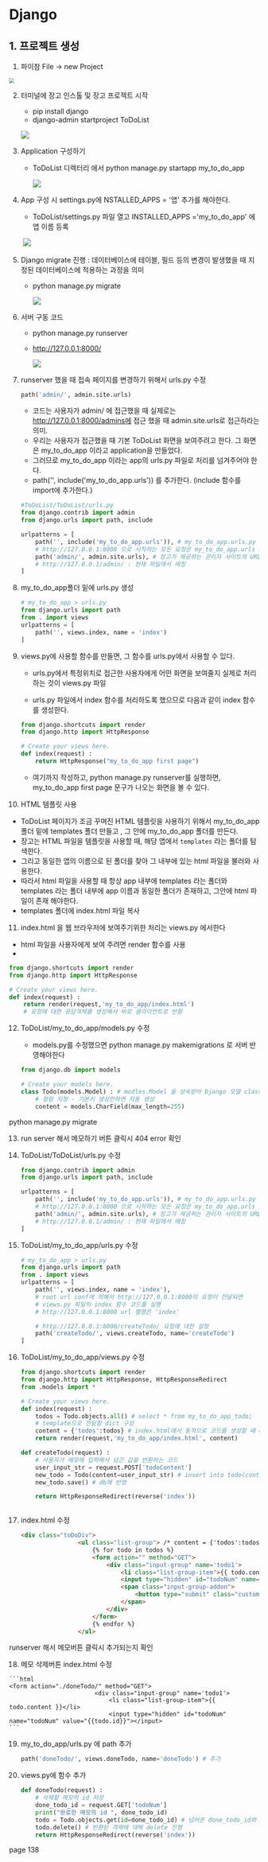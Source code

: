 # Django 



## 1. 프로젝트 생성

1) 파이참 File -> new Project 

<img src="pic/make_project.png" style="zoom:60%;" />



2. 터미널에 장고 인스톨  및 장고 프로젝트 시작

   - pip install django
   - django-admin startproject ToDoList

   ![](pic/pip_django.png)



3. Application 구성하기

   - ToDoList 디렉터리 에서 python manage.py startapp my_to_do_app

     ![](pic/startapp.png)



4. App 구성 시 settings.py에 NSTALLED_APPS = '앱' 추가를 해야한다. 

   - ToDoList/settings.py 파일 열고 INSTALLED_APPS ='my_to_do_app' 에 앱 이름 등록

   ​	![](pic/settings1.png)



5. Django migrate 진행
   : 데이터베이스에 테이블, 필드 등의 변경이 발생했을 때 지정된 데이터베이스에 적용하는 과정을 의미

   - python manage.py migrate

     ![](pic/migrate.png)



6. 서버 구동 코드

   - python manage.py runserver

   - http://127.0.0.1:8000/

     ![](pic/runserver1.png)



7. runserver 했을 때 접속 페이지를 변경하기 위해서 urls.py 수정

   ```python
   path('admin/', admin.site.urls)
   ```

   - 코드는 사용자가 admin/ 에 접근했을 때 실제로는 http://127.0.0.1:8000/admins에 접근 했을 때 admin.site.urls로 접근하라는 의미. 
   - 우리는 사용자가 접근했을 때 기본 ToDoList 화면을 보여주려고 한다. 그 화면은 my_to_do_app 이라고 application을 만들었다.
   - 그러므로 my_to_do_app 이라는 app의 urls.py 파일로 처리를 넘겨주어야 한다. 
   - path('', include('my_to_do_app.urls')) 를 추가한다. (include 함수를 import에 추가한다.)

   ```python
   #ToDoList/ToDoList/urls.py
   from django.contrib import admin
   from django.urls import path, include
   
   urlpatterns = [
       path('', include('my_to_do_app.urls')), # my_to_do_app.urls.py 파일을 생성해야함
       # http://127.0.0.1:8000 으로 시작하는 모든 요청은 my_to_do_app.urls 로 전달
       path('admin/', admin.site.urls), # 장고가 제공하는 관리자 사이트의 URL 완성이므로 필요하면 사용 하면 됨
       # http://127.0.0.1/admin/ : 현재 파일에서 매칭		
   ]
   
   ```

   

8. my_to_do_app폴더 밑에 urls.py 생성

   ```python
   # my_to_do_app > urls.py
   from django.urls import path
   from . import views
   urlpatterns = [
       path('', views.index, name = 'index')
   ]
   ```



9. views.py에 사용할 함수를 만들면, 그 함수를 urls.py에서 사용할 수 있다.

   - urls.py에서 특정위치로 접근한 사용자에게 어떤 화면을 보여줄지 실제로 처리하는 것이 views.py 파일

   - urls.py 파일에서 index 함수를 처리하도록 했으므로 다음과 같이 index 함수를 생성한다.

   ```python
   from django.shortcuts import render
   from django.http import HttpResponse
   
   # Create your views here.
   def index(request) :
       return HttpResponse("my_to_do_app first page")
   ```

   - 여기까지 작성하고, python manage.py runserver를 실행하면, my_to_do_app first page 문구가 나오는 화면을 볼 수 있다.

   

10.  HTML 템플릿 사용

- ToDoList 페이지가 조금 꾸며진 HTML 템플릿을 사용하기 위해서 my_to_do_app 폴더 밑에 templates 폴더 만들고 , 그 안에 my_to_do_app 폴더를 만든다.
- 장고는 HTML 파일을 템플릿을 사용할 때, 해당 앱에서 ``templates`` 라는 폴더를 탐색한다.
- 그리고 동일한 앱의 이름으로 된 폴더를 찾아 그 내부에 있는 html 파일을 불러와 사용한다.
- 따라서 html 파일을 사용할 때 항상 app 내부에 templates 라는 폴더와 templates 라는 폴더 내부에 app 이름과 동일한 폴더가 존재하고, 그안에 html 파일이 존재 해야한다.
- templates 폴더에 index.html 파일 복사

 

11. index.html 을 웹 브라우저에 보여주기위한 처리는 views.py 에서한다

- html 파일을 사용자에게 보여 주려면 render 함수를 사용
- 

```python
from django.shortcuts import render
from django.http import HttpResponse

# Create your views here.
def index(request) :
    return render(request,'my_to_do_app/index.html')
    # 요청에 대한 응답객체를 생성해서 바로 클라이언트로 반환

```



12. ToDoList/my_to_do_app/models.py 수정

    - models.py를 수정했으면 python manage.py makemigrations 로 서버 반영해야한다

    ```python
    from django.db import models
    
    # Create your models here.
    class Todo(models.Model) : # modles.Model 을 상속받아 Django 모델 class 생성
        # 컬럼 지정 - 기본키 생성안하면 자동 생성
        content = models.CharField(max_length=255)
    ```

python manage.py migrate



13. run server 해서 메모하기 버튼 클릭시 404 error 확인



14. ToDoList/ToDoList/urls.py 수정

    ```python
    from django.contrib import admin
    from django.urls import path, include
    
    urlpatterns = [
        path('', include('my_to_do_app.urls')), # my_to_do_app.urls.py 파일을 생성해야함
        # http://127.0.0.1:8000 으로 시작하는 모든 요청은 my_to_do_app.urls 로 전달
        path('admin/', admin.site.urls), # 장고가 제공하는 관리자 사이트의 URL 완성이므로 필요하면 사용 하면 됨
        # http://127.0.0.1/admin/ : 현재 파일에서 매칭
    ]
    ```

    

15. ToDoList/my_to_do_app/urls.py 수정

    ```python
    # my_to_do_app > urls.py
    from django.urls import path
    from . import views
    urlpatterns = [
        path('', views.index, name = 'index'),
        # root url conf에 의해서 http://127.0.0.1:8000의 요청이 전달되면
        # views.py 파일의 index 함수 코드를 실행
        # http://127.0.0.1:8000 url 별명은 'index'
    
        # http://127.0.0.1:8000/createTodo/ 요청에 대한 설정
        path('createTodo/', views.createTodo, name='createTodo')
    ]
    ```









16. ToDoList/my_to_do_app/views.py 수정

    ```python
    from django.shortcuts import render
    from django.http import HttpResponse, HttpResponseRedirect
    from .models import *
    
    # Create your views here.
    def index(request) :
        todos = Todo.objects.all() # select * from my_to_do_app_todo;
        # template으로 전달할 dict 구성
        content = {'todos':todos} # index.html에서 동적으로 코드를 생성할 때 dict를 사용
        return render(request,'my_to_do_app/index.html', content) 
    
    def createTodo(request) :
        # 사용자가 메모에 입력해서 넘긴 값을 반환하는 코드
        user_input_str = request.POST['todoContent']
        new_todo = Todo(content=user_input_str) # insert into todo(content) values (input_str)
        new_todo.save() # db에 반영
    
        return HttpResponseRedirect(reverse('index'))
        
    ```

    

17. index.html 수정

    ```html
    <div class="toDoDiv">
                    <ul class="list-group"> /* content = {'todos':todos} */
                        {% for todo in todos %}
                        <form action="" method="GET">
                            <div class="input-group" name='todo1'>
                                <li class="list-group-item">{{ todo.content }}</li>
                                <input type="hidden" id="todoNum" name="todoNum" value="1"></input>
                                <span class="input-group-addon">
                                    <button type="submit" class="custom-btn btn btn-danger">완료</button>
                                </span>
                            </div>
                        </form>
                        {% endfor %}
                    </ul>
    ```

runserver 해서 메모버튼 클릭시 추가되는지 확인



18.  메모 삭제버튼 index.html 수정

    ```html
    <form action="./doneTodo/" method="GET">
                            <div class="input-group" name='todo1'>
                                <li class="list-group-item">{{ todo.content }}</li>
                                <input type="hidden" id="todoNum" name="todoNum" value="{{todo.id}}"></input>
    ```



19. my_to_do_app/urls.py 에 path 추가

    ```python
    path('doneTodo/', views.doneTodo, name='doneTodo') # 추가
    ```



20. views.py에 함수 추가

    ```python
    def doneTodo(request) :
        # 삭제할 메모의 id 저장
        done_todo_id = request.GET['todoNum']
        print("완료한 메모의 id ", done_todo_id)
        todo = Todo.objects.get(id=done_todo_id) # 넘어온 done_todo_id와 동일한 기본키를 찾아서 해당 레코드를 반환
        todo.delete() # 반환된 객체에 대해 delete 진행
        return HttpResponseRedirect(reverse('index'))
    ```




page 138

